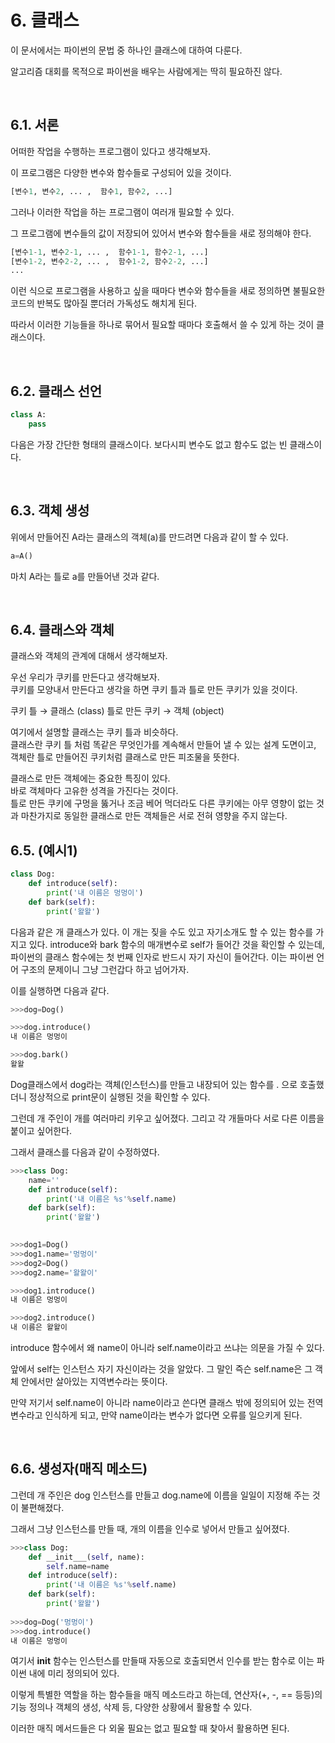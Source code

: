 # 6. 클래스

이 문서에서는 파이썬의 문법 중 하나인 클래스에 대하여 다룬다.

알고리즘 대회를 목적으로 파이썬을 배우는 사람에게는 딱히 필요하진 않다.

<br>

## 6.1. 서론

어떠한 작업을 수행하는 프로그램이 있다고 생각해보자.

이 프로그램은 다양한 변수와 함수들로 구성되어 있을 것이다.

```python
[변수1, 변수2, ... ,  함수1, 함수2, ...]
```

그러나 이러한 작업을 하는 프로그램이 여러개 필요할 수 있다.

그 프로그램에 변수들의 값이 저장되어 있어서 변수와 함수들을 새로 정의해야 한다.

```python
[변수1-1, 변수2-1, ... ,  함수1-1, 함수2-1, ...]
[변수1-2, 변수2-2, ... ,  함수1-2, 함수2-2, ...]
...
```

이런 식으로 프로그램을 사용하고 싶을 때마다 변수와 함수들을 새로 정의하면 불필요한 코드의 반복도 많아질 뿐더러 가독성도 해치게 된다.

따라서 이러한 기능들을 하나로 묶어서 필요할 때마다 호출해서 쓸 수 있게 하는 것이 클래스이다.

<br>

## 6.2. 클래스 선언

```python
class A:
    pass
```

다음은 가장 간단한 형태의 클래스이다. 보다시피 변수도 없고 함수도 없는 빈 클래스이다.

<br>

## 6.3. 객체 생성

위에서 만들어진 A라는 클래스의 객체(a)를 만드려면 다음과 같이 할 수 있다.

```python
a=A()
```

마치 A라는 틀로 a를 만들어낸 것과 같다.

<br>

## 6.4. 클래스와 객체   
클래스와 객체의 관계에 대해서 생각해보자.      
   
우선 우리가 쿠키를 만든다고 생각해보자.   
쿠키를 모양내서 만든다고 생각을 하면 쿠키 틀과 틀로 만든 쿠키가 있을 것이다.   

쿠키 틀 → 클래스 (class)
틀로 만든 쿠키 → 객체 (object)

여기에서 설명할 클래스는 쿠키 틀과 비슷하다.   
클래스란 쿠키 틀 처럼 똑같은 무엇인가를 계속해서 만들어 낼 수 있는 설계 도면이고,   
객체란 틀로 만들어진 쿠키처럼 클래스로 만든 피조물을 뜻한다.   
   
클래스로 만든 객체에는 중요한 특징이 있다.   
바로 객체마다 고유한 성격을 가진다는 것이다.   
틀로 만든 쿠키에 구멍을 뚫거나 조금 베어 먹더라도 다른 쿠키에는 아무 영향이 없는 것과 마찬가지로 동일한 클래스로 만든 객체들은 서로 전혀 영향을 주지 않는다.   

## 6.5. (예시1)

```python
class Dog:
    def introduce(self):
        print('내 이름은 멍멍이')
    def bark(self):
        print('왈왈')
```

다음과 같은 개 클래스가 있다.
이 개는 짖을 수도 있고 자기소개도 할 수 있는 함수를 가지고 있다.
introduce와 bark 함수의 매개변수로 self가 들어간 것을 확인할 수 있는데, 파이썬의 클래스 함수에는 첫 번째 인자로 반드시 자기 자신이 들어간다.
이는 파이썬 언어 구조의 문제이니 그냥 그런갑다 하고 넘어가자.

이를 실행하면 다음과 같다.

```python
>>>dog=Dog()

>>>dog.introduce()
내 이름은 멍멍이

>>>dog.bark()
왈왈
```

Dog클래스에서 dog라는 객체(인스턴스)를 만들고 내장되어 있는 함수를 . 으로 호출했더니 정상적으로 print문이 실행된 것을 확인할 수 있다.

그런데 개 주인이 개를 여러마리 키우고 싶어졌다. 그리고 각 개들마다 서로 다른 이름을 붙이고 싶어한다.

그래서 클래스를 다음과 같이 수정하였다.

```python
>>>class Dog:
    name=''
    def introduce(self):
        print('내 이름은 %s'%self.name)
    def bark(self):
        print('왈왈')
        

>>>dog1=Dog()
>>>dog1.name='멍멍이'
>>>dog2=Dog()
>>>dog2.name='왈왈이'

>>>dog1.introduce()
내 이름은 멍멍이

>>>dog2.introduce()
내 이름은 왈왈이
```

introduce 함수에서 왜 name이 아니라 self.name이라고 쓰냐는 의문을 가질 수 있다.

앞에서 self는 인스턴스 자기 자신이라는 것을 알았다. 그 말인 즉슨 self.name은 그 객체 안에서만 살아있는 지역변수라는 뜻이다.

만약 저기서 self.name이 아니라 name이라고 쓴다면 클래스 밖에 정의되어 있는 전역 변수라고 인식하게 되고, 만약 name이라는 변수가 없다면 오류를 일으키게 된다.

<br>

## 6.6. 생성자(매직 메소드)

그런데 개 주인은 dog 인스턴스를 만들고 dog.name에 이름을 일일이 지정해 주는 것이 불편해졌다.

그래서 그냥 인스턴스를 만들 때, 개의 이름을 인수로 넣어서 만들고 싶어졌다.

```python
>>>class Dog:
    def __init___(self, name):
        self.name=name
    def introduce(self):
        print('내 이름은 %s'%self.name)
    def bark(self):
        print('왈왈')
        
>>>dog=Dog('멍멍이')
>>>dog.introduce()
내 이름은 멍멍이
```

여기서 __init__ 함수는 인스턴스를 만들때 자동으로 호출되면서 인수를 받는 함수로 이는 파이썬 내에 미리 정의되어 있다.

이렇게 특별한 역할을 하는 함수들을 매직 메소드라고 하는데, 연산자(+, -, == 등등)의 기능 정의나 객체의 생성, 삭제 등, 다양한 상황에서 활용할 수 있다.

이러한 매직 메서드들은 다 외울 필요는 없고 필요할 때 찾아서 활용하면 된다.

